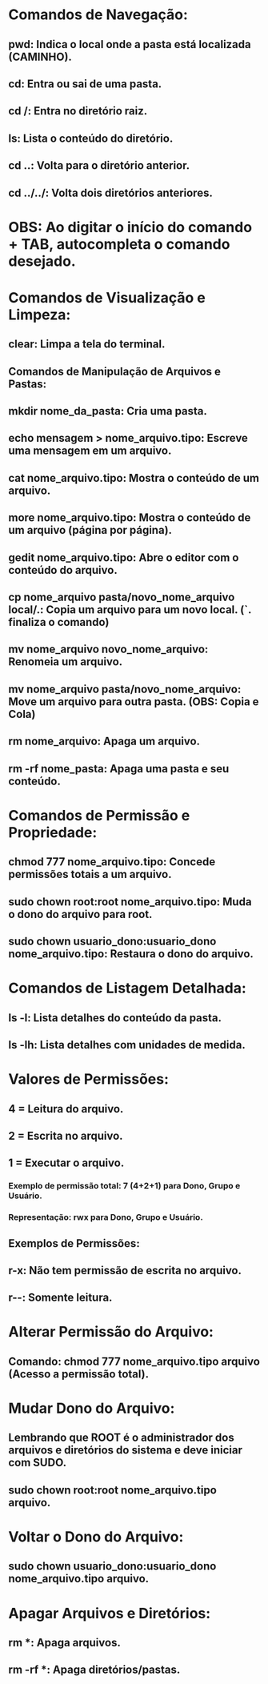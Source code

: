 # Comandos de Navegação:

## pwd: Indica o local onde a pasta está localizada (CAMINHO).
## cd: Entra ou sai de uma pasta.
## cd /: Entra no diretório raiz.
## ls: Lista o conteúdo do diretório.
## cd ..: Volta para o diretório anterior.
## cd ../../: Volta dois diretórios anteriores.
# OBS: Ao digitar o início do comando + TAB, autocompleta o comando desejado.

# Comandos de Visualização e Limpeza:

## clear: Limpa a tela do terminal.
## Comandos de Manipulação de Arquivos e Pastas:

## mkdir nome_da_pasta: Cria uma pasta.
## echo mensagem > nome_arquivo.tipo: Escreve uma mensagem em um arquivo.
## cat nome_arquivo.tipo: Mostra o conteúdo de um arquivo.
## more nome_arquivo.tipo: Mostra o conteúdo de um arquivo (página por página).
## gedit nome_arquivo.tipo: Abre o editor com o conteúdo do arquivo.
## cp nome_arquivo pasta/novo_nome_arquivo local/.: Copia um arquivo para um novo local. (`. finaliza o comando)
## mv nome_arquivo novo_nome_arquivo: Renomeia um arquivo.
## mv nome_arquivo pasta/novo_nome_arquivo: Move um arquivo para outra pasta. (OBS: Copia e Cola)
## rm nome_arquivo: Apaga um arquivo.
## rm -rf nome_pasta: Apaga uma pasta e seu conteúdo.

# Comandos de Permissão e Propriedade:

## chmod 777 nome_arquivo.tipo: Concede permissões totais a um arquivo.
## sudo chown root:root nome_arquivo.tipo: Muda o dono do arquivo para root.
## sudo chown usuario_dono:usuario_dono nome_arquivo.tipo: Restaura o dono do arquivo.

# Comandos de Listagem Detalhada:

## ls -l: Lista detalhes do conteúdo da pasta.
## ls -lh: Lista detalhes com unidades de medida.

# Valores de Permissões:

## 4 = Leitura do arquivo.
## 2 = Escrita no arquivo.
## 1 = Executar o arquivo.

### Exemplo de permissão total: 7 (4+2+1) para Dono, Grupo e Usuário.
### Representação: rwx para Dono, Grupo e Usuário.

## Exemplos de Permissões:

## r-x: Não tem permissão de escrita no arquivo.
## r--: Somente leitura.

# Alterar Permissão do Arquivo:

## Comando: chmod 777 nome_arquivo.tipo arquivo (Acesso a permissão total).

# Mudar Dono do Arquivo:

## Lembrando que ROOT é o administrador dos arquivos e diretórios do sistema e deve iniciar com SUDO.
## sudo chown root:root nome_arquivo.tipo arquivo.

# Voltar o Dono do Arquivo:

## sudo chown usuario_dono:usuario_dono nome_arquivo.tipo arquivo.

# Apagar Arquivos e Diretórios:
## rm *: Apaga arquivos.
## rm -rf *: Apaga diretórios/pastas.

